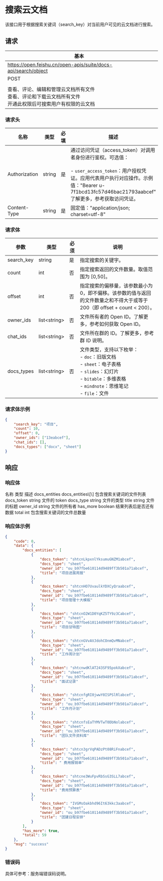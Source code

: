 # 搜索云文档

该接口用于根据搜索关键词（search_key）对当前用户可见的云文档进行搜索。


## 请求
| 基本 |  |
| --- | --- |
| https://open.feishu.cn/open-apis/suite/docs-api/search/object |
| POST |
|  |
| 查看、评论、编辑和管理云文档所有文件<br>查看、评论和下载云文档所有文件<br>开通此权限后可搜索用户有权限的云文档 |


### 请求头
| 名称 | 类型 | 必填 | 描述 |
| --- | --- | --- | --- |
| Authorization | string | 是 | 通过访问凭证（access_token）对调用者身份进行鉴权。可选值：<br> <br>- `user_access_token`：用户授权凭证。应用代表用户执行对应操作。示例值："Bearer u-7f1bcd13fc57d46bac21793aabcef"<br>了解更多，参考获取访问凭证。 |
| Content-Type | string | 是 | 固定值："application/json; charset=utf-8" |


### 请求体

| 参数 | 类型 | 必须 | 说明 |
| --- | --- | --- | --- |
| search_key | string | 是 | 指定搜索的关键字。 |
| count | int | 否 | 指定搜索返回的文件数量。取值范围为 [0,50]。 |
| offset | int | 否 | 指定搜索的偏移量，该参数最小为 0，即不偏移。该参数的值与返回的文件数量之和不得大于或等于 200（即 offset + count < 200）。 |
| owner_ids | list&lt;string&gt; | 否 | 文件所有者的 Open ID。了解更多，参考如何获取 Open ID。 |
| chat_ids | list&lt;string&gt; | 否 | 文件所在群的 ID。了解更多，参考群 ID 说明。 |
| docs_types | list&lt;string&gt; | 否 | 文件类型，支持以下枚举：<br>- `doc`：旧版文档<br>- `sheet`：电子表格<br>- `slides`：幻灯片<br>- `bitable`：多维表格<br>- `mindnote`：思维笔记<br>- `file`：文件 |




### 请求体示例
```json
{
    "search_key": "项目",
    "count": 10, 
    "offset": 0,
    "owner_ids": ["13eabcef"],
    "chat_ids": [],
    "docs_types": ["docx", "sheet"]
}
```
## 响应
### 响应体
<md-dt-table>
  <md-dt-thead>
      <md-dt-tr>
      <md-dt-th style="width: 40%;">名称</md-dt-th>
      <md-dt-th style="width: 20%;">类型</md-dt-th>
      <md-dt-th style="width: 30%;">描述</md-dt-th>
      </md-dt-tr>
  </md-dt-thead>
  <md-dt-tbody>

<md-dt-tr level="0">
<md-dt-td>
docs_entities
</md-dt-td>
 <md-dt-td>
docs_entities\[\]
 </md-dt-td>
 <md-dt-td>
包含搜索关键词的文件列表
</md-dt-td>
</md-dt-tr>

<md-dt-tr level="1">
<md-dt-td>
docs_token
</md-dt-td>
<md-dt-td>
string
</md-dt-td>
<md-dt-td>
文件的 token
</md-dt-td>
</md-dt-tr>


<md-dt-tr level="1">
<md-dt-td>
docs_type
</md-dt-td>
<md-dt-td>
string
</md-dt-td>
<md-dt-td>
	文件的类型
</md-dt-td>
</md-dt-tr>


<md-dt-tr level="1">
<md-dt-td>
title
</md-dt-td>
<md-dt-td>
string
</md-dt-td>
<md-dt-td>
文件的标题
</md-dt-td>
</md-dt-tr>


<md-dt-tr level="1">
<md-dt-td>
owner_id
</md-dt-td>
<md-dt-td>
string
</md-dt-td>
<md-dt-td>
文件的所有者
</md-dt-td>
</md-dt-tr>


<md-dt-tr level="0">
<md-dt-td>
has_more
</md-dt-td>
<md-dt-td>
boolean
</md-dt-td>
<md-dt-td>
结果列表后是否还有数据
</md-dt-td>
</md-dt-tr>


<md-dt-tr level="0">
<md-dt-td>
total
</md-dt-td>
<md-dt-td>
int
</md-dt-td>
<md-dt-td>
	包含搜索关键词的文件总数量
</md-dt-td>
</md-dt-tr>

</md-dt-tbody>
</md-dt-table>


### 响应体示例

```json
{
    "code": 0,
    "data": {
        "docs_entities": [
            {
                "docs_token": "shtcnLkpxnlYksumuGNZM1abcef",
                "docs_type": "sheet",
                "owner_id": "ou_b97fbe610114d9489ff3b501a71abcef",
                "title": "项目进展周报"
            },
            {
                "docs_token": "shtcnHO7UvaulkYDXCyQraabcef",
                "docs_type": "sheet",
                "owner_id": "ou_b97fbe610114d9489ff3b501a71abcef",
                "title": "项目管理十大模板"
            },
            {
                "docs_token": "shtcnO2W1D0YqKZ5TY9z3Cabcef",
                "docs_type": "sheet",
                "owner_id": "ou_b97fbe610114d9489ff3b501a71abcef",
                "title": "项目甘特图"
            },
            {
                "docs_token": "shtcnGVvAVJdohCOnmQvMNabcef",
                "docs_type": "sheet",
                "owner_id": "ou_b97fbe610114d9489ff3b501a71abcef",
                "title": "工作周计划"
            },
            {
                "docs_token": "shtcnwdKlAT243SF95pokXabcef",
                "docs_type": "sheet",
                "owner_id": "ou_b97fbe610114d9489ff3b501a71abcef",
                "title": "面试记录"
            },
            {
                "docs_token": "shtcnfgRI0jwwY0ISPSlRlabcef",
                "docs_type": "sheet",
                "owner_id": "ou_b97fbe610114d9489ff3b501a71abcef",
                "title": "工作月计划"
            },
            {
                "docs_token": "shtcnfsEaTYMVTwT0DbNolabcef",
                "docs_type": "sheet",
                "owner_id": "ou_b97fbe610114d9489ff3b501a71abcef",
                "title": "团队文件资料库"
            },
            {
                "docs_token": "shtcn3grVqPADzPt08RiFnabcef",
                "docs_type": "sheet",
                "owner_id": "ou_b97fbe610114d9489ff3b501a71abcef",
                "title": " 费用报销单"
            },
            {
                "docs_token": "shtcne3WuFpvRbSsG3SLL7abcef",
                "docs_type": "sheet",
                "owner_id": "ou_b97fbe610114d9489ff3b501a71abcef",
                "title": "费用预算表"
            },
            {
                "docs_token": "IVGMsOakbhd96It63kkc3aabcef",
                "docs_type": "sheet",
                "owner_id": "ou_b97fbe610114d9489ff3b501a71abcef",
                "title": "团建日程安排"
            }
        ],
        "has_more": true,
        "total": 59
    },
    "msg": "success"
}
```
  
### 错误码

具体可参考：服务端错误码说明。

